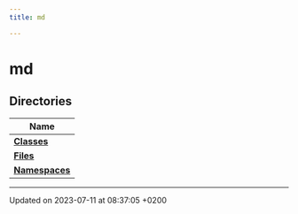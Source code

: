 ```yaml
---
title: md

---
```


# md



## Directories

| Name           |
| -------------- |
| **[Classes](Files/dir_5427b9f4ecb376d9e042f62ded38f695.md#dir-classes)**  |
| **[Files](Files/dir_a40d461c1c8fb0a3b74d107ca2e49076.md#dir-files)**  |
| **[Namespaces](Files/dir_b9c65f897fbbbb9657487f4d8eee7b84.md#dir-namespaces)**  |






-------------------------------

Updated on 2023-07-11 at 08:37:05 +0200
